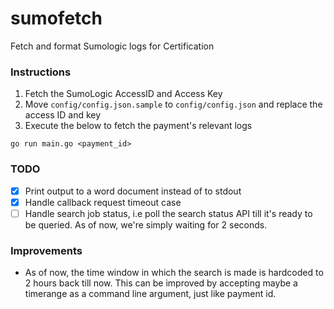 # sumofetch
Fetch and format Sumologic logs for Certification

### Instructions

1. Fetch the SumoLogic AccessID and Access Key
2. Move `config/config.json.sample` to `config/config.json` and replace the access ID and key
3. Execute the below to fetch the payment's relevant logs

  `go run main.go <payment_id>`

### TODO

- [x] Print output to a word document instead of to stdout
- [x] Handle callback request timeout case
- [ ] Handle search job status, i.e poll the search status API till it's ready to be queried. As of now, we're simply waiting for 2 seconds.

### Improvements
 
 - As of now, the time window in which the search is made is hardcoded to 2 hours back till now. This can be improved by accepting maybe a timerange as a command line argument, just like payment id.


 
